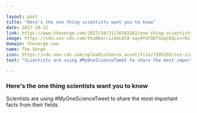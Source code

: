 ```yaml
---

layout: post
title: "Here's the one thing scientists want you to know"
date: 2017-10-31
link: https://www.theverge.com/2017/10/31/16582162/one-thing-scientists-want-you-to-know-twitter-hashtag-science-facts
image: https://cdn.vox-cdn.com/thumbor/izdeLOCA-vay4YdrQDYSoqCDqLs=/0x115:1600x953/fit-in/1200x630/cdn.vox-cdn.com/uploads/chorus_asset/file/9577907/CEK_080111_026__1_.jpg
domain: theverge.com
name: The Verge
icon: https://cdn.vox-cdn.com/uploads/chorus_asset/file/7395359/ios-icon.0.png
text: "Scientists are using #MyOneScienceTweet to share the most important facts from their fields"

---
```


### Here's the one thing scientists want you to know

Scientists are using #MyOneScienceTweet to share the most important facts from their fields